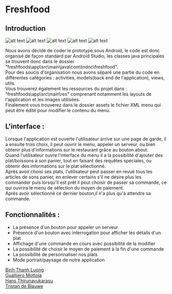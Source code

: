 # Freshfood

## Introduction
![alt text](https://raw.githubusercontent.com/gualt1995/pIHM/master/images/1.png)
![alt text](https://raw.githubusercontent.com/gualt1995/pIHM/master/images/2.png)
![alt text](https://raw.githubusercontent.com/gualt1995/pIHM/master/images/3.png)
![alt text](https://raw.githubusercontent.com/gualt1995/pIHM/master/images/4.png)
![alt text](https://raw.githubusercontent.com/gualt1995/pIHM/master/images/5.png)






Nous avons décidé de coder le prototype sous Android, le code est donc organisé de façon standard par Android Studio, 
les classes java principales se trouvent donc dans le dossier "freshfoods\app\src\main\java\com\tndnc\freshfood". <br>
Pour des soucis d'organisation nous avons séparé une partie du code en différentes catégories : activities, 
models(back end de l'application), views, utils. <br>
Vous trouverez également les ressources du projet dans : 
"freshfoods\app\src\main\res" comprenant notamment les layouts de l'application et les images utilisées. <br>
Finalement vous trouverez dans le dossier assets le fichier XML menu qui peut être édité pour modifier le contenu du menu.

## L'interface :

Lorsque l'application est ouverte l'utilisateur arrive sur une page de garde, il a ensuite trois choix, 
il peut ouvrir le menu, appeler un serveur, ou bien obtenir plus d'informations sur le restaurant grâce au bouton about.<br>
Quand l'utilisateur ouvre l'interface du menu il a la possibilité d'ajouter des plat/boissons à son panier, 
tout en faisant des requêtes spéciales, ou obtenir des informations sur le plat sélectionné.<br>
Après avoir choisi ses plats, l'utilisateur peut passer en revue tous les articles de sons panier, 
en enlever certains s'il ne désire plus les commander puis lorsqu'il est prêt il peut choisir de passer sa commande, 
ce qui ouvrira le menu de sélection du moyen de paiement.<br>
Après avoir sélectionné ce dernier bouton,il n'a plus qu'à attendre sa commande. 

## Fonctionnalités : 

* La présence d'un bouton pour appeler un serveur
* Présence d'un bouton avec interrogation pour afficher les détails d'un plat
* Affichage d'une commande en cours avec possibilité de la modifier 
* La possibilité de choisir le moyen de paiement à la fin d'une commande
* La possibilité de personnaliser nos plats
* Mode portrait/paysage de notre application

[Binh Thanh Luong](https://github.com/leondoofus)<br>
[Gualtiero Mottola](https://github.com/gualt1995)<br>
[Hans Thirunavukarasu](https://github.com/ThiruHans)<br>
[Tristan de Blauwe](https://github.com/TBlauwe)<br>

